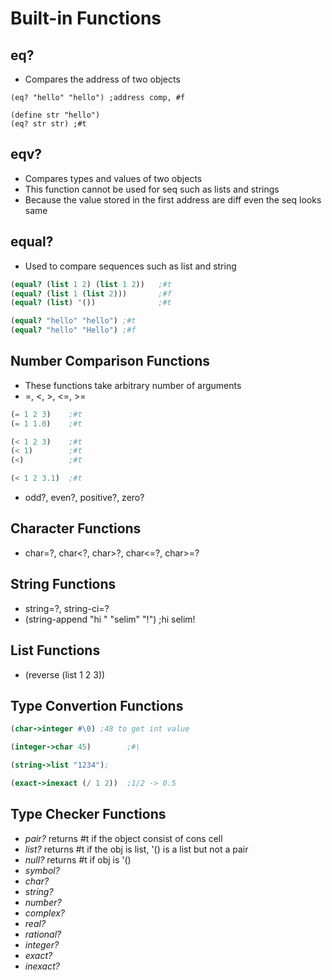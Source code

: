 # Built-in Functions

## eq?

- Compares the address of two objects

```shell
(eq? "hello" "hello") ;address comp, #f

(define str "hello")
(eq? str str) ;#t
```

## eqv?

- Compares types and values of two objects
- This function cannot be used for seq such as lists and strings
- Because the value stored in the first address are diff even the seq looks same

## equal?

- Used to compare sequences such as list and string

```scheme
(equal? (list 1 2) (list 1 2))   ;#t
(equal? (list 1 (list 2)))       ;#f
(equal? (list) '())              ;#t

(equal? "hello" "hello") ;#t
(equal? "hello" "Hello") ;#f
```

## Number Comparison Functions

- These functions take arbitrary number of arguments
- =, <, >, <=, >=

```scheme
(= 1 2 3)    ;#t
(= 1 1.0)    ;#t

(< 1 2 3)    ;#t
(< 1)        ;#t
(<)          ;#t

(< 1 2 3.1)  ;#t
```

- odd?, even?, positive?, zero?

## Character Functions

- char=?, char<?, char>?, char<=?, char>=?

## String Functions

- string=?, string-ci=?
- (string-append "hi " "selim" "!") ;hi selim!

## List Functions

- (reverse (list 1 2 3))

## Type Convertion Functions


```scheme
(char->integer #\0) ;48 to get int value

(integer->char 45)        ;#\

(string->list "1234");

(exact->inexact (/ 1 2))  ;1/2 -> 0.5
```
## Type Checker Functions

- *pair?* returns #t if the object consist of cons cell
- *list?* returns #t if the obj is list, '() is a list but not a pair
- *null?* returns #t if obj is '()
- *symbol?*
- *char?*
- *string?*
- *number?*
- *complex?*
- *real?*
- *rational?*
- *integer?*
- *exact?*
- *inexact?*

